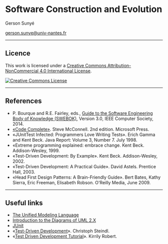 
# Software Construction and Evolution

Gerson Sunyé

gerson.sunye@univ-nantes.fr



----
## Licence

This work is licensed under a [Creative Commons Attribution-NonCommercial 4.0 International License](http://creativecommons.org/licenses/by-nc/4.0/).

[![Creative Commons License](https://i.creativecommons.org/l/by-nc/4.0/88x31.png)](http://creativecommons.org/licenses/by-nc/4.0/)

----
## References

- P. Bourque and R.E. Fairley, eds., [Guide to the Software Engineering Body of Knowledge (SWEBOK)](https://www.swebok.org), Version 3.0, IEEE Computer Society, 2014.
- [«Code Complete»](https://www.microsoftpressstore.com/store/code-complete-9780735619678). Steve McConnell. 2nd edition. Microsoft Press.
- «JUnitTest Infected: Programmers Love Writing Tests». Erich Gamma and Kent Beck. Java Report: Volume 3, Number 7. July 1998.
- «Extreme programming explained: embrace change. Kent Beck. Addison-Wesley, 1999.
- «Test-Driven Development: By Example». Kent Beck. Addison-Wesley, 2002. 
- «Test-Driven Development: A Practical Guide». David Astels. Prentice Hall, 2003. 
- «Head First Design Patterns: A Brain-Friendly Guide». Bert Bates, Kathy Sierra, Eric Freeman, Elisabeth Robson. O'Reilly Media, June 2009.

----

## Useful links

- [The Unified Modeling Language](https://www.uml-diagrams.org)
- [Introduction to the Diagrams of UML 2.X](http://www.agilemodeling.com/essays/umlDiagrams.htm)
- [JUnit](https://junit.org)
- «[Test-Driven Development](http://www.agilealliance.org/system/article/file/1423/file.pdf)». Christoph Steindl.
- «[Test Driven Development Tutorial](http://www.slideshare.net/Skud/test-driven-development-tutorial)». Kirrily Robert. 
